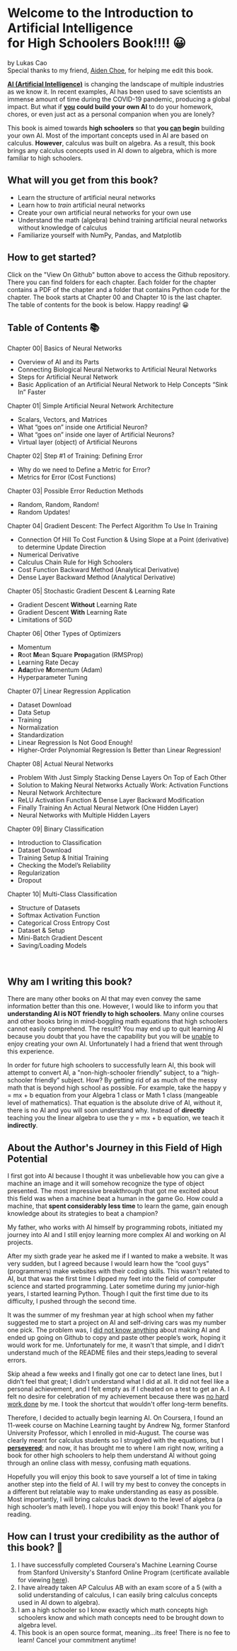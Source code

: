 # Welcome to the Introduction to Artificial Intelligence <br> for High Schoolers Book!!!! 😀

by Lukas Cao<br>
Special thanks to my friend, [Aiden Choe](https://github.com/aidenchoe), for helping me edit this book.

<ins>**AI (Artificial Intelligence)**</ins> is changing the landscape of multiple industries as we know it. In recent examples, AI has been used to save scientists an immense amount of time during the COVID-19 pandemic, producing a global impact. But what if **<ins>you</ins> could build your own AI** to do your homework, chores, or even just act as a personal companion when you are lonely?

This book is aimed towards **high schoolers** so that **you <ins>can</ins> begin** building your own AI. Most of the important concepts used in AI are based on calculus. **However**, calculus was built on algebra. As a result, this book brings any calculus concepts used in AI down to algebra, which is more familiar to high schoolers. 


## What will you get from this book?
- Learn the structure of artificial neural networks
- Learn how to *train* artificial neural networks
- Create your own artificial neural networks for your own use
- Understand the math (algebra) behind training artificial neural networks without knowledge of calculus
- Familiarize yourself with NumPy, Pandas, and Matplotlib


## How to get started?
Click on the "View On Github" button above to access the Github repository.<br>
There you can find folders for each chapter. Each folder for the chapter contains a PDF of the chapter and a folder that contains Python code for the chapter. The book starts at Chapter 00 and Chapter 10 is the last chapter. The table of contents for the book is below. Happy reading! 😀


## Table of Contents 📚
Chapter 00| Basics of Neural Networks<br>
- Overview of AI and its Parts<br>
- Connecting Biological Neural Networks to Artificial Neural Networks<br>
- Steps for Artificial Neural Network
- Basic Application of an Artificial Neural Network to Help Concepts “Sink In” Faster<br>

Chapter 01| Simple Artificial Neural Network Architecture<br>
- Scalars, Vectors, and Matrices 
- What “goes on” inside one Artificial Neuron?<br>
- What “goes on” inside one layer of Artificial Neurons?<br>
- Virtual layer (object) of Artificial Neurons

Chapter 02| Step #1 of Training: Defining Error
- Why do we need to Define a Metric for Error?<br>
- Metrics for Error (Cost Functions) <br>

Chapter 03| Possible Error Reduction Methods
- Random, Random, Random!<br>
- Random Updates!<br>

Chapter 04| Gradient Descent: The Perfect Algorithm To Use In Training
- Connection Of Hill To Cost Function & Using Slope at a Point (derivative) to determine Update Direction<br>
- Numerical Derivative<br>
- Calculus Chain Rule for High Schoolers<br>
- Cost Function Backward Method (Analytical Derivative)<br>
- Dense Layer Backward Method (Analytical Derivative)

Chapter 05| Stochastic Gradient Descent & Learning Rate
- Gradient Descent **Without** Learning Rate<br>
- Gradient Descent **With** Learning Rate<br>
- Limitations of SGD<br>

Chapter 06| Other Types of Optimizers
- Momentum
- **R**oot **M**ean **S**quare **Prop**agation (RMSProp)
- Learning Rate Decay
- **Ada**ptive **M**omentum (Adam)
- Hyperparameter Tuning

Chapter 07| Linear Regression Application
- Dataset Download
- Data Setup
- Training
- Normalization
- Standardization
- Linear Regression Is Not Good Enough!
- Higher-Order Polynomial Regression Is Better than Linear Regression!

Chapter 08| Actual Neural Networks
- Problem With Just Simply Stacking Dense Layers On Top of Each Other
- Solution to Making Neural Networks Actually Work: Activation Functions
- Neural Network Architecture
- ReLU Activation Function & Dense Layer Backward Modification
- Finally Training An Actual Neural Network (One Hidden Layer)
- Neural Networks with Multiple Hidden Layers

Chapter 09| Binary Classification
- Introduction to Classification
- Dataset Download
- Training Setup & Initial Training
- Checking the Model’s Reliability 
- Regularization
- Dropout

Chapter 10| Multi-Class Classification
- Structure of Datasets
- Softmax Activation Function
- Categorical Cross Entropy Cost
- Dataset & Setup
- Mini-Batch Gradient Descent
- Saving/Loading Models

<br>

## Why am I writing this book?
There are many other books on AI that may even convey the same information better than this one. However, I would like to inform you that **understanding AI is NOT friendly to high schoolers**. Many online courses and other books bring in mind-boggling math equations that high schoolers cannot easily comprehend. The result? You may end up to quit learning AI because you doubt that you have the capability but you will be <ins>unable</ins> to enjoy creating your own AI. Unfortunately I had a friend that went through this experience. 

In order for future high schoolers to successfully learn AI, this book will attempt to convert AI, a "non-high-schooler friendly” subject, to a “high-schooler friendly” subject. How? By getting rid of as much of the messy math that is beyond high school as possible. For example, take the happy y = mx + b equation from your Algebra 1 class or Math 1 class (mangeable level of mathematics). That equation is the absolute drive of AI, without it, there is no AI and you will soon understand why. Instead of **directly** teaching you the linear algebra to use the y = mx + b equation, we teach it **indirectly**.


## About the Author's Journey in this Field of High Potential
I first got into AI because I thought it was unbelievable how you can give a machine an image and it will somehow recognize the type of object presented. The most impressive breakthrough that got me excited about this field was when a machine beat a human in the game Go. How could a machine, that **spent considerably less time** to learn the game, gain enough knowledge about its strategies to beat a champion? 

My father, who works with AI himself by programming robots, initiated my journey into AI and I still enjoy learning more complex AI and working on AI projects. 

After my sixth grade year he asked me if I wanted to make a website. It was very sudden, but I agreed because I would learn how the “cool guys” (programmers) make websites with their coding skills. This wasn't related to AI, but that was the first time I dipped my feet into the field of computer science and started programming. Later sometime during my junior-high years, I started learning Python. Though I quit the first time due to its difficulty, I pushed through the second time.

It was the summer of my freshman year at high school when my father suggested me to start a project on AI and self-driving cars was my number one pick. The problem was, I <ins>did not know anything</ins> about making AI and ended up going on Github to copy and paste other people’s work, hoping it would work for me. Unfortunately for me, it wasn't that simple, and I didn’t understand much of the README files and their steps,leading to several errors. 

Skip ahead a few weeks and I finally got one car to detect lane lines, but I didn’t feel that great; I didn’t understand what I did at all. It did not feel like a personal achievement, and I felt empty as if I cheated on a test to get an A. I felt no desire for celebration of my achievement because there was <ins>no hard work done</ins> by me. I took the shortcut that wouldn't offer long-term benefits.

Therefore, I decided to actually begin learning AI. On Coursera, I found an 11-week course on Machine Learning taught by Andrew Ng, former Stanford University Professor, which I enrolled in mid-August. The course was clearly meant for calculus students so I struggled with the equations, but I <ins>**persevered**</ins>; and now, it has brought me to where I am right now, writing a book for other high schoolers to help them understand AI without going through an online class with messy, confusing math equations. 

Hopefully you will enjoy this book to save yourself a lot of time in taking another step into the field of AI. I will try my best to convey the concepts in a different but relatable way to make understanding as easy as possible. Most importantly, I will bring calculus back down to the level of algebra (a high schooler’s math level). I hope you will enjoy this book! Thank you for reading.


## How can I trust your credibility as the author of this book? 🤨
1. I have successfully completed Coursera's Machine Learning Course from Stanford University's Stanford Online Program (certificate available for viewing [here](https://coursera.org/share/ad47e4264bf733454b1e37f968d10ebf)).
2. I have already taken AP Calculus AB with an exam score of a 5 (with a solid understanding of calculus, I can easily bring calculus concepts used in AI down to algebra).
3. I am a high schooler so I know exactly which math concepts high schoolers know and which math concepts need to be brought down to algebra level.
4. This book is an open source format, meaning...its free! There is no fee to learn! Cancel your commitment anytime!
<br>

